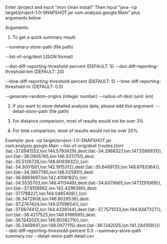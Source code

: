 Enter /project and input "mvn clean install"
Then input "java -cp target/project-1.0-SNAPSHOT.jar osm.analysis.google.Main" plus arguments below

Arguments:

1. To get a quick summary result:

--summary-store-path (file path)

--list-of-orig/dest   (JSON format)

--dist-diff-reporting-threshold-percent  (DEFAULT: 5)
--dist-diff-reporting-threshold-km (DEFAULT: 20)

--time-diff-reporting-threshold-percent  (DEFAULT: 5)
--time-diff-reporting-threshold-hr  (DEFAULT: 0.5)

--generate-random-origins (integer number)
--radius-of-dest (unit: km)

2. If you want to store detailed analysis data, please add this argument:
--detail-store-path (file path)

3. For distance comparison, most of results would not be over 3%

4. For time comparison, most of results would not be over 20%


Example:
java -cp target/project-1.0-SNAPSHOT.jar osm.analysis.google.Main --list-of-orig/dest {routes:[{ori:{lat:-37.6941552,lon:144.5793929},dest:{lat:-34.2968327,lon:147.5588931}},{ori:{lat:-36.0905765,lon:146.9311751},dest:{lat:-35.5126728,lon:148.6093932}},{ori:{lat:-34.3001501,lon:142.1915312},dest:{lat:-35.6469135,lon:148.6763364}},{ori:{lat:-34.3607745,lon:148.025851},dest:{lat:-36.6893697,lon:142.4108182}},{ori:{lat:-34.5535703,lon:146.4113448},dest:{lat:-34.6079865,lon:147.1291069}},{ori:{lat:-37.9158962,lon:142.4296366},dest:{lat:-37.1788221,lon:144.0485408}},{ori:{lat:-36.3472808,lon:146.8028536},dest:{lat:-37.2747424,lon:149.0709654}},{ori:{lat:-37.6874412,lon:144.4336144},dest:{lat:-37.7571033,lon:144.9347327}},{ori:{lat:-36.4217525,lon:148.6168595},dest:{lat:-36.1342025,lon:146.9038279}},{ori:{lat:-35.2469941,lon:149.0977115},dest:{lat:-36.1342025,lon:141.284169}}]} --dist-diff-reporting-threshold-percent 0.3 --summary-store-path summary.csv --detail-store-path detail.csv

